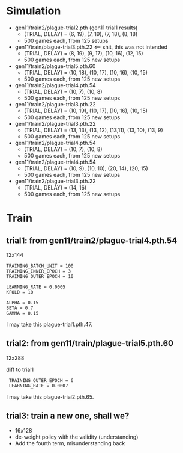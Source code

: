 
# Simulation

* gen11/train2/plague-trial2.pth (gen11 trial1 results)
  * (TRIAL, DELAY) = (6, 19), (7, 19), (7, 18), (8, 18)
  * 500 games each, from 125 setups
* gen11/train/plague-trial3.pth.22 <== shit, this was not intended
  * (TRIAL, DELAY) = (8, 19), (9, 17), (10, 16), (12, 15)
  * 500 games each, from 125 new setups
* gen11/train2/plague-trial5.pth.60
  * (TRIAL, DELAY) = (10, 18), (10, 17), (10, 16), (10, 15)
  * 500 games each, from 125 new setups
* gen11/train2/plague-trial4.pth.54
  * (TRIAL, DELAY) = (10, 7), (10, 8)
  * 500 games each, from 125 new setups
* gen11/train2/plague-trial3.pth.22
  * (TRIAL, DELAY) = (10, 19), (10, 17), (10, 16), (10, 15)
  * 500 games each, from 125 new setups
* gen11/train2/plague-trial3.pth.22
  * (TRIAL, DELAY) = (13, 13), (13, 12), (13,11), (13, 10), (13, 9)
  * 500 games each, from 125 new setups
* gen11/train2/plague-trial4.pth.54
  * (TRIAL, DELAY) = (10, 7), (10, 8)
  * 500 games each, from 125 new setups
* gen11/train2/plague-trial4.pth.54
  * (TRIAL, DELAY) = (10, 9), (10, 10), (20, 14), (20, 15)
  * 500 games each, from 125 new setups
* gen11/train2/plague-trial3.pth.22
  * (TRIAL, DELAY) = (14, 16)
  * 500 games each, from 125 new setups

# Train

 ## trial1: from gen11/train2/plague-trial4.pth.54
 
12x144

 ```
TRAINING_BATCH_UNIT = 100
TRAINING_INNER_EPOCH = 3
TRAINING_OUTER_EPOCH = 10

LEARNING_RATE = 0.0005
KFOLD = 10

ALPHA = 0.15
BETA = 0.7
GAMMA = 0.15
 ```
 
I may take this plague-trial1.pth.47.

## trial2: from gen11/train/plague-trial5.pth.60
 
12x288

 diff to trial1
 ```
  TRAINING_OUTER_EPOCH = 6
  LEARNING_RATE = 0.0007
 ```
 
I may take this plague-trial2.pth.65.

## trial3: train a new one, shall we?

* 16x128
* de-weight policy with the validity (understanding)
* Add the fourth term, misunderstanding back
